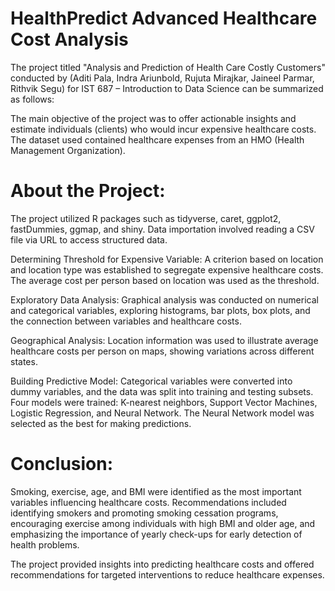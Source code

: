 # HealthPredict Advanced Healthcare Cost Analysis 


The project titled "Analysis and Prediction of Health Care Costly Customers" conducted by (Aditi Pala, Indra Ariunbold, Rujuta Mirajkar, Jaineel Parmar, Rithvik Segu) for IST 687 – Introduction to Data Science can be summarized as follows:

The main objective of the project was to offer actionable insights and estimate individuals (clients) who would incur expensive healthcare costs. The dataset used contained healthcare expenses from an HMO (Health Management Organization).

# About the Project: 
The project utilized R packages such as tidyverse, caret, ggplot2, fastDummies, ggmap, and shiny. Data importation involved reading a CSV file via URL to access structured data.

Determining Threshold for Expensive Variable: A criterion based on location and location type was established to segregate expensive healthcare costs. The average cost per person based on location was used as the threshold.

Exploratory Data Analysis: Graphical analysis was conducted on numerical and categorical variables, exploring histograms, bar plots, box plots, and the connection between variables and healthcare costs.

Geographical Analysis: Location information was used to illustrate average healthcare costs per person on maps, showing variations across different states.

Building Predictive Model: Categorical variables were converted into dummy variables, and the data was split into training and testing subsets. Four models were trained: K-nearest neighbors, Support Vector Machines, Logistic Regression, and Neural Network. The Neural Network model was selected as the best for making predictions.

# Conclusion: 
Smoking, exercise, age, and BMI were identified as the most important variables influencing healthcare costs. Recommendations included identifying smokers and promoting smoking cessation programs, encouraging exercise among individuals with high BMI and older age, and emphasizing the importance of yearly check-ups for early detection of health problems.

The project provided insights into predicting healthcare costs and offered recommendations for targeted interventions to reduce healthcare expenses.

